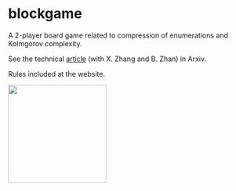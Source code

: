 # blockgame
A 2-player board game related to compression of enumerations and Kolmgorov complexity. 

See the technical [article](https://arxiv.org/abs/2304.03030) (with X. Zhang and B. Zhan) in Arxiv. 

Rules included at the website.

<img src="img/evenImg.pn" width="200" />


